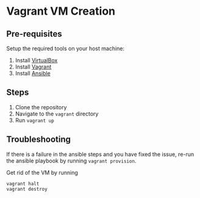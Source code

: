 # Vagrant VM Creation

## Pre-requisites

Setup the required tools on your host machine:
1. Install [VirtualBox](https://www.virtualbox.org/wiki/Downloads)
2. Install [Vagrant](https://www.vagrantup.com/downloads.html)
3. Install [Ansible](https://docs.ansible.com/ansible/latest/installation_guide/intro_installation.html#pipx-install)

## Steps

1. Clone the repository
1. Navigate to the `vagrant` directory
1. Run `vagrant up`

## Troubleshooting

If there is a failure in the ansible steps and you have fixed the issue, re-run the ansible playbook by running `vagrant provision`.

Get rid of the VM by running
```
vagrant halt
vagrant destroy
```